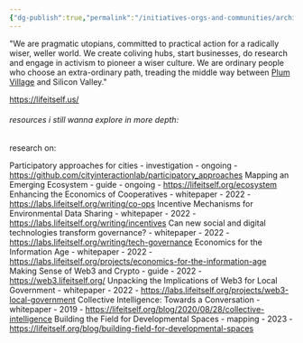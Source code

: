 ```yaml
---
{"dg-publish":true,"permalink":"/initiatives-orgs-and-communities/architect-design/life-itself/","tags":["organization","community","🌱"],"created":"2024-06-17T21:59:49.025-03:00","updated":"2024-06-19T18:33:25.739-03:00"}
---
```


"We are pragmatic utopians, committed to practical action for a radically wiser, weller world. We create coliving hubs, start businesses, do research and engage in activism to pioneer a wiser culture. We are ordinary people who choose an extra-ordinary path, treading the middle way between [Plum Village](https://www.plumvillage.uk/) and Silicon Valley."

https://lifeitself.us/

###### resources i still wanna explore in more depth:

research on:

Participatory approaches for cities - investigation - ongoing - https://github.com/cityinteractionlab/participatory_approaches
Mapping an Emerging Ecosystem - guide - ongoing - https://lifeitself.org/ecosystem
Enhancing the Economics of Cooperatives - whitepaper - 2022 - https://labs.lifeitself.org/writing/co-ops
Incentive Mechanisms for Environmental Data Sharing - whitepaper - 2022 - https://labs.lifeitself.org/writing/incentives
Can new social and digital technologies transform governance? - whitepaper - 2022 - https://labs.lifeitself.org/writing/tech-governance
Economics for the Information Age - whitepaper - 2022 - https://labs.lifeitself.org/projects/economics-for-the-information-age
Making Sense of Web3 and Crypto - guide - 2022 - https://web3.lifeitself.org/
Unpacking the Implications of Web3 for Local Government - whitepaper - 2022 - https://labs.lifeitself.org/projects/web3-local-government
Collective Intelligence: Towards a Conversation - whitepaper - 2019 - https://lifeitself.org/blog/2020/08/28/collective-intelligence
Building the Field for Developmental Spaces - mapping - 2023 - https://lifeitself.org/blog/building-field-for-developmental-spaces
